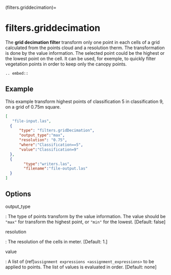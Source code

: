 (filters.griddecimation)=

# filters.griddecimation

The **grid decimation filter** transform only one point in each cells of a grid calculated from the points cloud and a resolution therm. The transformation is done by the value information. The selected point could be the highest or the lowest point on the cell. It can be used, for exemple, to quickly filter vegetation points in order to keep only the canopy points.

```{eval-rst}
.. embed::
```

## Example

This example transform highest points of classification 5 in classification 9, on a grid of 0.75m square.

```json
[
   "file-input.las",
  {
      "type": "filters.gridDecimation",
      "output_type":"max",
      "resolution": "0.75",
      "where":"Classification==5",
      "value":"Classification=9"
  },
  {
        "type":"writers.las",
        "filename":"file-output.las"
  }
]
```

## Options

output_type

: The type of points transform by the value information. The value should be `"max"` for transform the highest point, or `"min"` for the lowest. \[Default: false\]

resolution

: The resolution of the cells in meter. \[Default: 1.\]

value

: A list of {ref}`assignment expressions <assignment_expressions>` to be applied to points.
  The list of values is evaluated in order. \[Default: none\]

```{include} filter_opts.md
```
